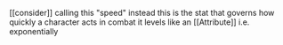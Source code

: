 [[consider]] calling this "speed" instead
this is the stat that governs how quickly a character acts in combat
it levels like an [[Attribute]] i.e. exponentially